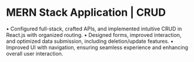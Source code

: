 # MERN Stack Application | CRUD 
• Configured full-stack, crafted APIs, and implemented intuitive CRUD in React.js with organized routing.
• Designed forms, improved interaction, and optimized data submission, including deletion/update features.
• Improved UI with navigation, ensuring seamless experience and enhancing overall user interaction.
